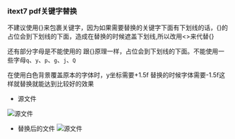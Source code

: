 ### itext7 pdf关键字替换

不建议使用{}来包裹关键字，因为如果需要替换的关键字下面有下划线的话，{}的占位会到下划线的下面，造成在替换的时候遮盖下划线,所以改用<>来代替{}

还有部分字母是不能使用的 跟{}原理一样，占位会到下划线的下面。不能使用一些字母`q`、`y`、`p`、`g`、`j`、`Q`

在使用白色背景覆盖原本的字体时，y坐标需要+1.5f 替换的时候字体需要-1.5f这样就替换就能达到比较好的效果



- 源文件

![源文件](./data/1.png)


- 替换后的文件
![源文件](./data/2.png)
